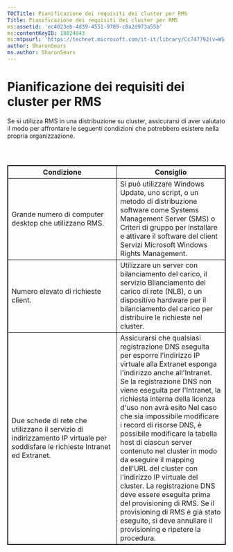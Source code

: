 ```yaml
---
TOCTitle: Pianificazione dei requisiti dei cluster per RMS
Title: Pianificazione dei requisiti dei cluster per RMS
ms:assetid: 'ec4023eb-4d39-4551-9789-c8a2d973a55b'
ms:contentKeyID: 18824843
ms:mtpsurl: 'https://technet.microsoft.com/it-it/library/Cc747792(v=WS.10)'
author: SharonSears
ms.author: SharonSears
---
```


Pianificazione dei requisiti dei cluster per RMS
================================================

Se si utilizza RMS in una distribuzione su cluster, assicurarsi di aver valutato il modo per affrontare le seguenti condizioni che potrebbero esistere nella propria organizzazione.

###  

 
<table style="border:1px solid black;">
<colgroup>
<col width="50%" />
<col width="50%" />
</colgroup>
<thead>
<tr class="header">
<th style="border:1px solid black;" >Condizione</th>
<th style="border:1px solid black;" >Consiglio</th>
</tr>
</thead>
<tbody>
<tr class="odd">
<td style="border:1px solid black;">Grande numero di computer desktop che utilizzano RMS.</td>
<td style="border:1px solid black;">Si può utilizzare Windows Update, uno script, o un metodo di distribuzione software come Systems Management Server (SMS) o Criteri di gruppo per installare e attivare il software del client Servizi Microsoft Windows Rights Management.</td>
</tr>
<tr class="even">
<td style="border:1px solid black;">Numero elevato di richieste client.</td>
<td style="border:1px solid black;">Utilizzare un server con bilanciamento del carico, il servizio BIlanciamento del carico di rete (NLB), o un dispositivo hardware per il bilanciamento del carico per distribuire le richieste nel cluster.</td>
</tr>
<tr class="odd">
<td style="border:1px solid black;">Due schede di rete che utilizzano il servizio di indirizzamento IP virtuale per soddisfare le richieste Intranet ed Extranet.</td>
<td style="border:1px solid black;">Assicurarsi che qualsiasi registrazione DNS eseguita per esporre l'indirizzo IP virtuale alla Extranet esponga l'indirizzo anche all'Intranet.
Se la registrazione DNS non viene eseguita per l'Intranet, la richiesta interna della licenza d'uso non avrà esito Nel caso che sia impossibile modificare i record di risorse DNS, è possibile modificare la tabella host di ciascun server contenuto nel cluster in modo da eseguire il mapping dell'URL del cluster con l'indirizzo IP virtuale del cluster. La registrazione DNS deve essere eseguita prima del provisioning di RMS. Se il provisioning di RMS è già stato eseguito, si deve annullare il provisioning e ripetere la procedura.</td>
</tr>
</tbody>
</table>
